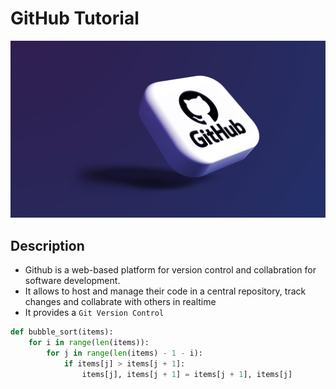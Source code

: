 # **GitHub Tutorial**

![GitHub](list_images/github.jpeg)

## Description
- Github is a web-based platform for version control and collabration for software development.
- It allows to host and manage their code in a central repository, track changes and collabrate with others in realtime 
- It provides a `Git Version Control`


``` py title="bubble_sort.py"
def bubble_sort(items):
    for i in range(len(items)):
        for j in range(len(items) - 1 - i):
            if items[j] > items[j + 1]:
                items[j], items[j + 1] = items[j + 1], items[j]
```